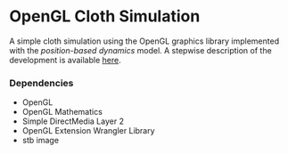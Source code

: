 # OpenGL Cloth Simulation

A simple cloth simulation using the OpenGL graphics library implemented with the _position-based dynamics_ model. A stepwise description of the development is available [here](https://piax93.github.io/dgi17).

### Dependencies

* OpenGL
* OpenGL Mathematics
* Simple DirectMedia Layer 2
* OpenGL Extension Wrangler Library 
* stb image
